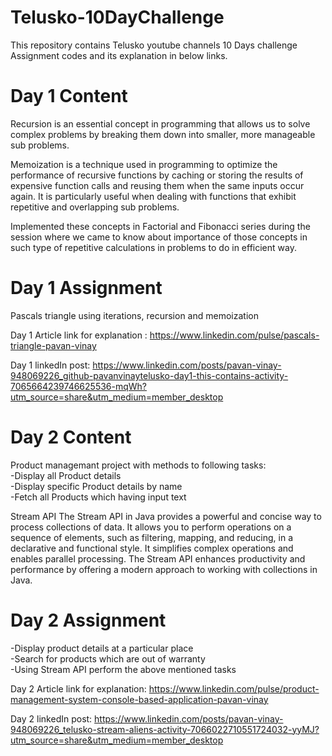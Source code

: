# Telusko-10DayChallenge
This repository contains Telusko youtube channels 10 Days challenge Assignment codes and its explanation in below links.
# Day 1 Content
Recursion is an essential concept in programming that allows us to solve complex problems by breaking them down into smaller, more manageable sub problems.

Memoization is a technique used in programming to optimize the performance of recursive functions by caching or storing the results of expensive function calls and reusing them when the same inputs occur again. It is particularly useful when dealing with functions that exhibit repetitive and overlapping sub problems.

Implemented these concepts in Factorial and Fibonacci series during the session where we came to know about importance of those concepts in such type of repetitive calculations in problems to do in efficient way.
# Day 1 Assignment
Pascals triangle using iterations, recursion and memoization

Day 1 Article link for explanation : https://www.linkedin.com/pulse/pascals-triangle-pavan-vinay

Day 1 linkedIn post: https://www.linkedin.com/posts/pavan-vinay-948069226_github-pavanvinaytelusko-day1-this-contains-activity-7065664239746625536-mqWh?utm_source=share&utm_medium=member_desktop

# Day 2 Content
Product managemant project with methods to following tasks:  
-Display all Product details  
-Display specific Product details by name  
-Fetch all Products which having input text

Stream API
The Stream API in Java provides a powerful and concise way to process collections of data. It allows you to perform operations on a sequence of elements, such as filtering, mapping, and reducing, in a declarative and functional style. It simplifies complex operations and enables parallel processing.
The Stream API enhances productivity and performance by offering a modern approach to working with collections in Java.

# Day 2 Assignment  
-Display product details at a particular place  
-Search for products which are out of warranty  
-Using Stream API perform the above mentioned tasks

Day 2 Article link for explanation: https://www.linkedin.com/pulse/product-management-system-console-based-application-pavan-vinay

Day 2 linkedIn post: https://www.linkedin.com/posts/pavan-vinay-948069226_telusko-stream-aliens-activity-7066022710551724032-yyMJ?utm_source=share&utm_medium=member_desktop


